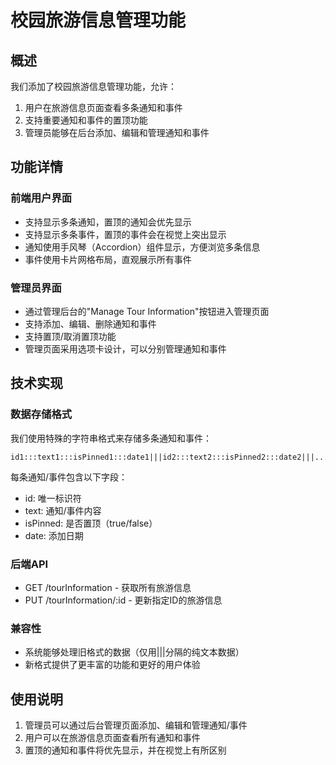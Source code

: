 # 校园旅游信息管理功能

## 概述

我们添加了校园旅游信息管理功能，允许：
1. 用户在旅游信息页面查看多条通知和事件
2. 支持重要通知和事件的置顶功能  
3. 管理员能够在后台添加、编辑和管理通知和事件

## 功能详情

### 前端用户界面
- 支持显示多条通知，置顶的通知会优先显示
- 支持显示多条事件，置顶的事件会在视觉上突出显示
- 通知使用手风琴（Accordion）组件显示，方便浏览多条信息
- 事件使用卡片网格布局，直观展示所有事件

### 管理员界面
- 通过管理后台的"Manage Tour Information"按钮进入管理页面
- 支持添加、编辑、删除通知和事件
- 支持置顶/取消置顶功能
- 管理页面采用选项卡设计，可以分别管理通知和事件

## 技术实现

### 数据存储格式
我们使用特殊的字符串格式来存储多条通知和事件：
```
id1:::text1:::isPinned1:::date1|||id2:::text2:::isPinned2:::date2|||...
```

每条通知/事件包含以下字段：
- id: 唯一标识符
- text: 通知/事件内容
- isPinned: 是否置顶（true/false）
- date: 添加日期

### 后端API
- GET /tourInformation - 获取所有旅游信息
- PUT /tourInformation/:id - 更新指定ID的旅游信息

### 兼容性
- 系统能够处理旧格式的数据（仅用|||分隔的纯文本数据）
- 新格式提供了更丰富的功能和更好的用户体验

## 使用说明
1. 管理员可以通过后台管理页面添加、编辑和管理通知/事件
2. 用户可以在旅游信息页面查看所有通知和事件
3. 置顶的通知和事件将优先显示，并在视觉上有所区别 